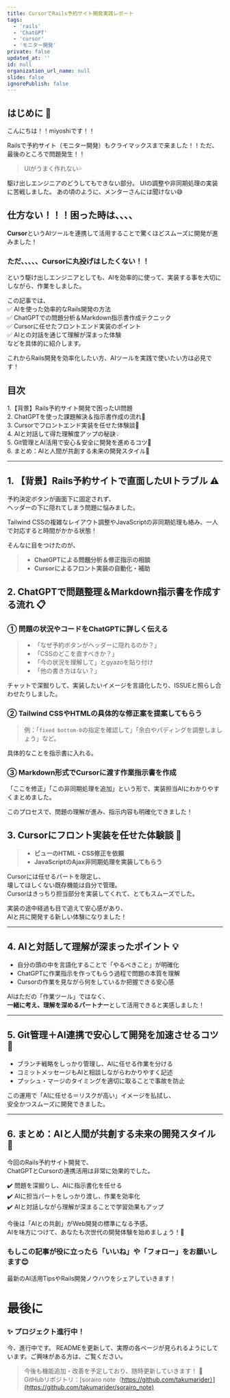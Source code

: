 ```yaml
---
title: CursorでRails予約サイト開発実践レポート
tags:
  - 'rails'
  - 'ChatGPT'
  - 'cursor'
  - 'モニター開発'
private: false
updated_at: ''
id: null
organization_url_name: null
slide: false
ignorePublish: false
---
```

## はじめに 📝

こんにちは！！miyoshiです！！

Railsで予約サイト（モニター開発）もクライマックスまで来ました！！ただ、最後のところで問題発生！！
>UIがうまく作れない💦

駆け出しエンジニアのどうしてもできない部分。
UIの調整や非同期処理の実装に苦戦しました。
あの頃のように、メンターさんには聞けない😅

## 仕方ない！！！困った時は、、、、

**Cursor**というAIツールを連携して活用することで驚くほどスムーズに開発が進みました！
### ただ、、、、、Cursorに丸投げはしたくない！！
という駆け出しエンジニアとしても、AIを効率的に使って、実装する事を大切にしながら、作業をしました。



この記事では、  
✅ AIを使った効率的なRails開発の方法  
✅ ChatGPTでの問題分析＆Markdown指示書作成テクニック  
✅ Cursorに任せたフロントエンド実装のポイント  
✅ AIとの対話を通じて理解が深まった体験  
などを具体的に紹介します。  

これからRails開発を効率化したい方、AIツールを実践で使いたい方は必見です！


## 目次

1.【背景】Rails予約サイト開発で困ったUI問題  
2. ChatGPTを使った課題解決＆指示書作成の流れ📄  
3. Cursorでフロントエンド実装を任せた体験談🎨  
4. AIと対話して得た理解度アップの秘訣💡  
5. Git管理とAI活用で安心＆安全に開発を進めるコツ🔧  
6. まとめ：AIと人間が共創する未来の開発スタイル🌟

---

## 1. 【背景】Rails予約サイトで直面したUIトラブル ⚠️

予約決定ボタンが画面下に固定されず、  
ヘッダーの下に隠れてしまう問題に悩みました。  

Tailwind CSSの複雑なレイアウト調整やJavaScriptの非同期処理も絡み、一人で対応すると時間がかかる状態！

そんなに目をつけたのが、  
>- **ChatGPTによる問題分析＆修正指示の相談**  
>- **Cursorによるフロント実装の自動化・補助**  



## 2. ChatGPTで問題整理＆Markdown指示書を作成する流れ 📋

### ① 問題の状況やコードをChatGPTに詳しく伝える  
>- 「なぜ予約ボタンがヘッダーに隠れるのか？」
>- 「CSSのどこを直すべきか？」
>- 「今の状況を理解して」とgyazoを貼り付け
>- 「他の書き方はない？」

チャットで深掘りして、実装したいイメージを言語化したり、ISSUEと照らし合わせたりしました。

### ② Tailwind CSSやHTMLの具体的な修正案を提案してもらう  
>例：「`fixed bottom-0`の指定を確認して」「余白やパディングを調整しましょう」など。


具体的なことを指示書に入れる。

### ③ Markdown形式でCursorに渡す作業指示書を作成  
「ここを修正」「この非同期処理を追加」という形で、実装担当AIにわかりやすくまとめました。  

このプロセスで、問題の理解が進み、指示内容も明確化できました！


## 3. Cursorにフロント実装を任せた体験談 🎨

>- **ビューのHTML・CSS修正を依頼**  
>- **JavaScriptのAjax非同期処理を実装してもらう**  

Cursorには任せるパートを限定し、  
壊してほしくない既存機能は自分で管理。  
Cursorはきっちり担当部分を実装してくれて、とてもスムーズでした。  

実装の途中経過も目で追えて安心感があり、  
AIと共に開発する新しい体験になりました！

---

## 4. AIと対話して理解が深まったポイント 💡

- 自分の頭の中を言語化することで「やるべきこと」が明確化  
- ChatGPTに作業指示を作ってもらう過程で問題の本質を理解  
- Cursorの作業を見ながら何をしているか把握できる安心感  

AIはただの「作業ツール」ではなく、  
**一緒に考え、理解を深めるパートナー**として活用できると実感しました！

---

## 5. Git管理＋AI連携で安心して開発を加速させるコツ 🔧

- ブランチ戦略をしっかり管理し、AIに任せる作業を分ける  
- コミットメッセージもAIと相談しながらわかりやすく記述  
- プッシュ・マージのタイミングを適切に取ることで事故を防止  

この運用で「AIに任せる＝リスクが高い」イメージを払拭し、  
安全かつスムーズに開発できました。

---

## 6. まとめ：AIと人間が共創する未来の開発スタイル 🌟

今回のRails予約サイト開発で、  
ChatGPTとCursorの連携活用は非常に効果的でした。  

✔️ 問題を深掘りし、AIに指示書化を任せる  
✔️ AIに担当パートをしっかり渡し、作業を効率化  
✔️ AIと対話しながら理解が深まることで学習効果もアップ  

今後は「AIとの共創」がWeb開発の標準になる予感。  
AIを味方につけて、あなたも次世代の開発体験を始めましょう！🚀



### もしこの記事が役に立ったら「いいね」や「フォロー」をお願いします😊  
最新のAI活用TipsやRails開発ノウハウをシェアしていきます！

# 最後に
### ✨ プロジェクト進行中！
今、進行中です。
READMEを更新して、実際の各ページが見られるようにしています。ご興味がある方は、ご覧ください。

> 今後も機能追加・改善を予定しており、随時更新していきます！
🔗 GitHubリポジトリ：[sorairo note（https://github.com/takumarider）](https://github.com/takumarider/sorairo_note)
